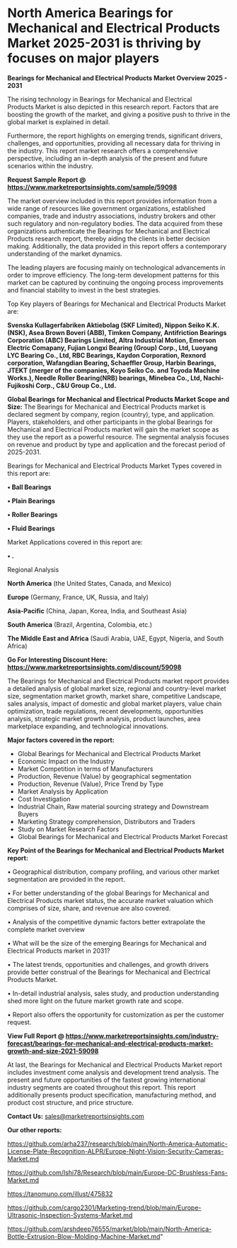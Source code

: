 # North America Bearings for Mechanical and Electrical Products Market 2025-2031 is thriving by focuses on major players

<Strong> Bearings for Mechanical and Electrical Products Market Overview 2025 - 2031</strong>

The rising technology in Bearings for Mechanical and Electrical Products Market is also depicted in this research report. Factors that are boosting the growth of the market, and giving a positive push to thrive in the global market is explained in detail.

Furthermore, the report highlights on emerging trends, significant drivers, challenges, and opportunities, providing all necessary data for thriving in the industry. This report market research offers a comprehensive perspective, including an in-depth analysis of the present and future scenarios within the industry.

<strong>Request Sample Report @ <a href=https://www.marketreportsinsights.com/sample/59098>https://www.marketreportsinsights.com/sample/59098</a></strong>

The market overview included in this report provides information from a wide range of resources like government organizations, established companies, trade and industry associations, industry brokers and other such regulatory and non-regulatory bodies. The data acquired from these organizations authenticate the Bearings for Mechanical and Electrical Products research report, thereby aiding the clients in better decision making. Additionally, the data provided in this report offers a contemporary understanding of the market dynamics.

The leading players are focusing mainly on technological advancements in order to improve efficiency. The long-term development patterns for this market can be captured by continuing the ongoing process improvements and financial stability to invest in the best strategies.

Top Key players of Bearings for Mechanical and Electrical Products Market are:

<strong>Svenska Kullagerfabriken Aktiebolag (SKF Limited), Nippon Seiko K.K.(NSK), Asea Brown Boveri (ABB), Timken Company, Antifriction Bearings Corporation (ABC) Bearings Limited, Altra Industrial Motion, Emerson Electric Comapany, Fujian Longxi Bearing (Group) Corp., Ltd, Luoyang LYC Bearing Co., Ltd, RBC Bearings, Kaydon Corporation, Rexnord corporation, Wafangdian Bearing, Schaeffler Group, Harbin Bearings, JTEKT (merger of the companies, Koyo Seiko Co. and Toyoda Machine Works.), Needle Roller Bearing(NRB) bearings, Minebea Co., Ltd, Nachi-Fujikoshi Corp., C&U Group Co., Ltd.</strong>

<strong><b>Global Bearings for Mechanical and Electrical Products Market Scope and Size:</b></strong>
The Bearings for Mechanical and Electrical Products market is declared segment by company, region (country), type, and application. Players, stakeholders, and other participants in the global Bearings for Mechanical and Electrical Products market will gain the market scope as they use the report as a powerful resource. The segmental analysis focuses on revenue and product by type and application and the forecast period of 2025-2031.

Bearings for Mechanical and Electrical Products Market Types covered in this report are:

<strong>• Ball Bearings

• Plain Bearings

• Roller Bearings

• Fluid Bearings</strong>

Market Applications covered in this report are:

<strong>• .</strong> 

Regional Analysis

<strong>North America</strong> (the United States, Canada, and Mexico)

<strong>Europe</strong> (Germany, France, UK, Russia, and Italy)

<strong>Asia-Pacific</strong> (China, Japan, Korea, India, and Southeast Asia)

<strong>South America</strong> (Brazil, Argentina, Colombia, etc.)

<strong>The Middle East and Africa</strong> (Saudi Arabia, UAE, Egypt, Nigeria, and South Africa)

<strong>Go For Interesting Discount Here: <a href=https://www.marketreportsinsights.com/discount/59098>https://www.marketreportsinsights.com/discount/59098</a></strong>

The Bearings for Mechanical and Electrical Products market report provides a detailed analysis of global market size, regional and country-level market size, segmentation market growth, market share, competitive Landscape, sales analysis, impact of domestic and global market players, value chain optimization, trade regulations, recent developments, opportunities analysis, strategic market growth analysis, product launches, area marketplace expanding, and technological innovations.

<strong><b>Major factors covered in the report:</b></strong>
<ul>
  <li>Global Bearings for Mechanical and Electrical Products Market </li>
  <li>Economic Impact on the Industry</li>
  <li>Market Competition in terms of Manufacturers</li>
  <li>Production, Revenue (Value) by geographical segmentation</li>
  <li>Production, Revenue (Value), Price Trend by Type</li>
  <li>Market Analysis by Application</li>
  <li>Cost Investigation</li>
  <li>Industrial Chain, Raw material sourcing strategy and Downstream Buyers</li>
  <li>Marketing Strategy comprehension, Distributors and Traders</li>
  <li>Study on Market Research Factors</li>
  <li>Global Bearings for Mechanical and Electrical Products Market Forecast</li>
</ul>

<strong><b>Key Point of the Bearings for Mechanical and Electrical Products Market report:</b></strong>

• Geographical distribution, company profiling, and various other market segmentation are provided in the report.

• For better understanding of the global Bearings for Mechanical and Electrical Products market status, the accurate market valuation which comprises of size, share, and revenue are also covered.

• Analysis of the competitive dynamic factors better extrapolate the complete market overview

• What will be the size of the emerging Bearings for Mechanical and Electrical Products market in 2031?

• The latest trends, opportunities and challenges, and growth drivers provide better construal of the Bearings for Mechanical and Electrical Products Market.

• In-detail industrial analysis, sales study, and production understanding shed more light on the future market growth rate and scope.

• Report also offers the opportunity for customization as per the customer request.

<strong><b>View Full Report @ <a href=https://www.marketreportsinsights.com/industry-forecast/bearings-for-mechanical-and-electrical-products-market-growth-and-size-2021-59098>https://www.marketreportsinsights.com/industry-forecast/bearings-for-mechanical-and-electrical-products-market-growth-and-size-2021-59098</a></b></strong>


At last, the Bearings for Mechanical and Electrical Products Market report includes investment come analysis and development trend analysis. The present and future opportunities of the fastest growing international industry segments are coated throughout this report. This report additionally presents product specification, manufacturing method, and product cost structure, and price structure.

<strong>Contact Us:</strong>
sales@marketreportsinsights.com

<strong>Our other reports:</strong>

<a href=https://github.com/arha237/research/blob/main/North-America-Automatic-License-Plate-Recognition-ALPR/Europe-Night-Vision-Security-Cameras-Market.md>https://github.com/arha237/research/blob/main/North-America-Automatic-License-Plate-Recognition-ALPR/Europe-Night-Vision-Security-Cameras-Market.md</a>

<a href=https://github.com/Ishi78/Research/blob/main/Europe-DC-Brushless-Fans-Market.md>https://github.com/Ishi78/Research/blob/main/Europe-DC-Brushless-Fans-Market.md</a>

<a href=https://tanomuno.com/illust/475832>https://tanomuno.com/illust/475832</a>

<a href=https://github.com/cargo2301/Marketing-trend/blob/main/Europe-Ultrasonic-Inspection-Systems-Market.md>https://github.com/cargo2301/Marketing-trend/blob/main/Europe-Ultrasonic-Inspection-Systems-Market.md</a>

<a href=https://github.com/arshdeep76555/market/blob/main/North-America-Bottle-Extrusion-Blow-Molding-Machine-Market.md>https://github.com/arshdeep76555/market/blob/main/North-America-Bottle-Extrusion-Blow-Molding-Machine-Market.md</a>"
